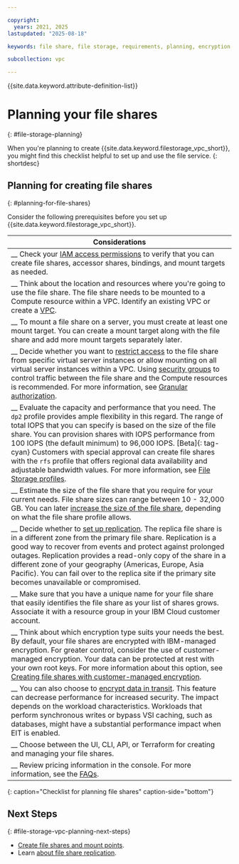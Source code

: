 ```yaml
---

copyright:
  years: 2021, 2025
lastupdated: "2025-08-18"

keywords: file share, file storage, requirements, planning, encryption, share size, capacity, performance profile, IOPS, 

subcollection: vpc

---
```


{{site.data.keyword.attribute-definition-list}}

# Planning your file shares
{: #file-storage-planning}

When you're planning to create {{site.data.keyword.filestorage_vpc_short}}, you might find this checklist helpful to set up and use the file service.
{: shortdesc}

## Planning for creating file shares
{: #planning-for-file-shares}

Consider the following prerequisites before you set up {{site.data.keyword.filestorage_vpc_short}}.

| Considerations|
|-------------------|
|__ Check your [IAM access permissions](/docs/account?topic=account-iam-service-roles-actions#is.share-roles) to verify that you can create file shares, accessor shares, bindings, and mount targets as needed.  |
|__ Think about the location and resources where you're going to use the file share. The file share needs to be mounted to a Compute resource within a VPC. Identify an existing VPC or create a [VPC](/docs/vpc?topic=vpc-creating-a-vpc-using-the-ibm-cloud-console). |
|__ To mount a file share on a server, you must create at least one mount target. You can create a mount target along with the file share and add more mount targets separately later.|
|__ Decide whether you want to [restrict access](/docs/vpc?topic=vpc-file-storage-vpc-about#fs-mount-access-mode) to the file share from specific virtual server instances or allow mounting on all virtual server instances within a VPC. Using [security groups](/docs/vpc?topic=vpc-using-security-groups) to control traffic between the file share and the Compute resources is recommended. For more information, see [Granular authorization](/docs/vpc?topic=vpc-file-storage-vpc-about#fs-mount-granular-auth). |
|__ Evaluate the capacity and performance that you need. The `dp2` profile provides ample flexibility in this regard. The range of total IOPS that you can specify is based on the size of the file share. You can provision shares with IOPS performance from 100 IOPS (the default minimum) to 96,000 IOPS. [Beta]{: tag-cyan} Customers with special approval can create file shares with the `rfs` profile that offers regional data availability and adjustable bandwidth values. For more information, see [File Storage profiles](/docs/vpc?topic=vpc-file-storage-profiles).|
|__ Estimate the size of the file share that you require for your current needs. File share sizes can range between 10 - 32,000 GB. You can later [increase the size of the file share](/docs/vpc?topic=vpc-file-storage-expand-capacity), depending on what the file share profile allows. |
|__ Decide whether to [set up replication](/docs/vpc?topic=vpc-file-storage-replication). The replica file share is in a different zone from the primary file share. Replication is a good way to recover from events and protect against prolonged outages. Replication provides a read-only copy of the share in a different zone of your geography (Americas, Europe, Asia Pacific). You can fail over to the replica site if the primary site becomes unavailable or compromised. |
|__ Make sure that you have a unique name for your file share that easily identifies the file share as your list of shares grows. Associate it with a resource group in your IBM Cloud customer account. |
|__ Think about which encryption type suits your needs the best. By default, your file shares are encrypted with IBM-managed encryption. For greater control, consider the use of customer-managed encryption. Your data can be protected at rest with your own root keys. For more information about this option, see [Creating file shares with customer-managed encryption](/docs/vpc?topic=vpc-file-storage-byok-encryption). |
|__ You can also choose to [encrypt data in transit](/docs/vpc?topic=vpc-file-storage-vpc-eit). This feature can decrease performance for increased security. The impact depends on the workload characteristics. Workloads that perform synchronous writes or bypass VSI caching, such as databases, might have a substantial performance impact when EIT is enabled.|
|__ Choose between the UI, CLI, API, or Terraform for creating and managing your file shares. |
|__ Review pricing information in the console. For more information, see the [FAQs](/docs/vpc?topic=vpc-file-storage-vpc-faqs#faq-fs-pricing). |
{: caption="Checklist for planning file shares" caption-side="bottom"}

## Next Steps
{: #file-storage-vpc-planning-next-steps}

* [Create file shares and mount points](/docs/vpc?topic=vpc-file-storage-create).
* Learn [about file share replication](/docs/vpc?topic=vpc-file-storage-replication).

